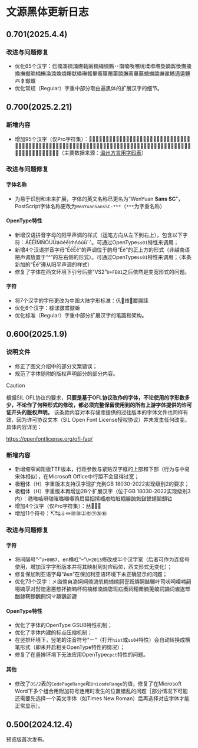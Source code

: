 # 文源黑体更新日志
## 0.701(2025.4.4)
### 改进与问题修复
- 优化65个汉字：㑎㑲㓓㣮㵜㷻㼬䈒䊖䋻䌾䳩丷南喃喚嘸垗塛塨墲奐婻寏愌憮揇換撫擜暔楠橅渙湳煥煵熚献瑍璑瓡畢瘓篳罱罼腩膴萳蓽蕪蝻蟱諵譕谳轗遖遴魓𠔉𠦝𤩽𪩘
- 优化常规（Regular）字重中部分取由遍黑体的扩展汉字的细节。
## 0.700(2025.2.21)
### 新增内容
- 增加95个汉字（仅Pro字符集）：𠏮𠜴𠞖𠠖𠠢𠡒𠢢𠻧𠿓𡉑𡍲𡔇𡚮𡫽𢃀𢄺𢅡𢖈𢖩𢜶𢭟𢯰𢴩𣀒𣙻𣣹𣥼𣶆𤁵𤁽𤇳𤈦𤖼𤳘𤵥𤶁𤷡𥇰𥈊𥍳𥧂𥨉𥩲𥫷𥿊𦈈𦈛𦑎𦗭𦜇𦠸𦧴𦧼𦨖𦩫𦿏𧛻𧠥𧤼𧦑𧰥𧺟𧻸𧼱𨁇𨂝𨆧𨆪𩃶𩆵𩈦𩐅𩑔𩑡𩑦𩓔𩔈𩔝𩔡𩔸𩗯𩝨𩥑𩨌𩨐𩻣𪉨𪖥𪚥𫏕𫷌𬉐𬢉𬱈𱂡（主要数据来源：[温州方言用字码表](https://github.com/Hansha2011/WenzhouDialectCharacterTable)）
### 改进与问题修复
#### 字体名称
- 为易于识别和未来扩展，字体的英文名称已更名为“WenYuan **Sans SC**”，PostScript字体名称更改为`WenYuanSansSC-***`（`***`为字重名称）
#### OpenType特性
- 新增汉语拼音字母的阳平声调的样式（运笔方向从左下到右上），包含以下字符：ÁÉẾÍḾŃÓÚǗáάéếíḿńóúǘ´◌́。可通过OpenType`ss01`特性来调用；
- 新增4个汉语拼音字母“ẾếỀề”的声调位于韵母“Êê”的正上方的形式（非越南语把声调放置于“^”的左右侧的形式）。可通过OpenType`ss01`特性来调用；（本条新加的“Ếế”遵从阳平声调的样式）
- 修复了字体在西文环境下引号后接“VS2”`U+FE01`之后依然是变宽形式的问题。
#### 字符
- 将7个汉字的字形更改为中国大陆字形标准：𠆩𢱤𤌍𤐰𥀬𦢊𨀤
- 优化6个汉字：梂浗皳盚脙蚸
- 优化标准（Regular）字重中部分扩展汉字的笔画和架构。
## 0.600(2025.1.9)
### 说明文件
- 修正了图文介绍中的部分文案错误；
- 规范了字体随附的版权声明部分的部分内容。

> [!CAUTION]
>
> 根据SIL OFL协议的要求，**只要是基于OFL协议改作的字体，不论使用的字形数多少，不论作了何种形式的修改，都必须完整保留使用到的所有上游字体提供的许可证开头的版权声明。** 该条款内容对本存储库提供的过往版本的字体文件也同样有效，因为许可协议文本（SIL Open Font License授权协议）并未发生任何改变。具体内容详见：
>
> https://openfontlicense.org/ofl-faq/
### 新增内容
- 新增缩窄间距版TTF版本，行距参数与紧贴汉字框的上部和下部（行为与中易宋体相似），在Microsoft Office中行距不会显得过宽；
- 极粗体（H）字重版本支持汉字现扩充到GB 18030-2022实现级别2的要求；
- 极粗体（H）字重版本再增加28个扩展汉字（位于GB 18030-2022实现级别3内）：𠱁𠵱𠶧𠹶𠺘𠻘𡀔𡃶𡅅𡥼𡰪𡲢𢫏𢱢𣚺𤺧𥅈𥅾𥹉𦢊𨃩𨧀𨨏𨭆𨭎𨶙𩓥𫟷
- 增加4个汉字（仅Pro字符集）：𠀤𤙖𨮁𰾺
- 增加11个符号：↸↹⏚⏛㊞㊟㊤㊥㊦㊧㊨
### 改进与问题修复
#### 字符
- 将间隔号“·”`U+00B7`、en横杠“–”`U+2013`修改成半个汉字宽（后者可作为连接号使用，增加汉字字形版本并将其映射到对应码位，西文形式无变化）；
- 修复保加利亚语字母“<span lang="bg">йкл</span>”在保加利亚语环境下未正确显示的问题；
- 优化73个汉字：㐅㐫㑲㒵㓓㚸㟃㣮㵜㷀䊖䋻䌾䏤䛐䟡䢇䣳䭍冁叶司吠呞哩喃嗣噁婻孠对嵆徳恖悪憗抔揇暔杯柌楠様湳煵牎班疝瘓祠穂罱腩莵蝻詞諵词谳逘郫酗隷靭顖飜飼饲龴鿦𪃾𬹼𬺓
#### OpenType特性
- 优化了字体的OpenType GSUB特性机制；
- 优化了字体内建的标点压缩机制；
- 在竖排环境下，竖笔的注音符号“ㄧ”（打开`hist`或`ss04`特性）会自动转换成横笔形式（即未开启相关OpenType特性的情况）；
- 修复了在竖排环境下无法应用OpenType`cpct`特性的问题。
#### 其他
- 修改了`OS/2`表的`CodePageRange`和`UnicodeRange`的值，修复了在Microsoft Word下多个组合用附加符号连用时发生的位置错乱的问题［部分情况下可能还需要先选择一个英文字体（如Times New Roman）后再选择对应字体才能正常显示］。
## 0.500(2024.12.4)
预览版首次发布。